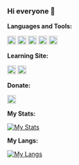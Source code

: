 ### Hi everyone 👋


**Languages and Tools:**

[<code><img alt="JavaScript" height="20px" src="https://media3.giphy.com/media/ln7z2eWriiQAllfVcn/200w.webp"/></code>](https://www.javascript.com/)
[<code><img alt="Python" height="20px" src="https://i.giphy.com/media/LMt9638dO8dftAjtco/200.webp"/></code>](http://python.org/)
[<code><img alt="Php" height="20px" src="https://seeklogo.com/images/P/PHP-logo-0B2FDC4529-seeklogo.com.png"/></code>](https://www.php.net/)
[<code><img alt="PocketMine" height="20px" src="https://avatars3.githubusercontent.com/u/3150836?s=200&v=4"/></code>](https://github.com/pmmp/PocketMine-MP)
[<code><img alt="Poggit" height="20px" src="https://avatars2.githubusercontent.com/u/22427965?s=400&u=ab2083244b63dc147f5841cd9e5399634a8b0853&v=4"/></code>](https://poggit.pmmp.io)

**Learning Site:**

[<code><img alt="W3schools" height="20px" src="https://lh3.googleusercontent.com/i-ij7KM2pFUUpFE31QAUDXg5mzGFNbm16S4tjmg2ZyuhCGLgNJ8oXJRbq7ysh6LoZg"/></code>](https://www.w3schools.com)
[<code><img alt="Codecademy" height="20px" src="https://encrypted-tbn0.gstatic.com/images?q=tbn%3AANd9GcS0MxkiHXuMHk1yjEzqcKyJgiVviNPj8j8Azw&usqp=CAU"/></code>](https://www.codecademy.com)

**Donate:**

[<code><img alt="Paypal" height="20px" src="https://encrypted-tbn0.gstatic.com/images?q=tbn:ANd9GcQZtu0A0ei_zJNYA2SjujzpX1MFs4j348OIuNtQSj8JBOJuy-LCwx7CzuQ&s=10"/></code>](https://www.paypal.com/paypalme/yangserius)

**My Stats:**

[![My Stats](https://github-readme-stats.vercel.app//api?username=Pedhot-Dev&show_icons=true&count_private=true&hide_title=true&bg_color=30,e96443,904e95&title_color=fff&text_color=fff)](https://github.com/Pedhot-Dev/)

**My Langs:**

[![My Langs](https://github-readme-stats.vercel.app/api/top-langs/?username=Pedhot-Dev&layout=compact&bg_color=30,e96443,904e95&title_color=fff&text_color=fff)](https://github.com/Pedhot-Dev/)
